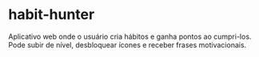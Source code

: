 # habit-hunter
Aplicativo web onde o usuário cria hábitos e ganha pontos ao cumpri-los. Pode subir de nível, desbloquear ícones e receber frases motivacionais.
